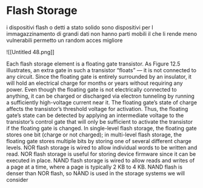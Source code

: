 # Flash Storage

i dispositivi flash o detti a stato solido sono dispositivi per l immagazzinamento di grandi dati non hanno parti mobili  il che li rende meno vulnerabili permetto un random acces migliore

![[Untitled 48.png]]

Each flash storage element is a floating gate transistor. As Figure 12.5 illustrates, an extra
gate in such a transistor “floats” — it is not connected to any circuit. Since the floating gate
is entirely surrounded by an insulator, it will hold an electrical charge for months or years
without requiring any power. Even though the floating gate is not electrically connected to
anything, it can be charged or discharged via electron tunneling by running a sufficiently
high-voltage current near it. The floating gate’s state of charge affects the transistor’s
threshold voltage for activation. Thus, the floating gate’s state can be detected by applying
an intermediate voltage to the transistor’s control gate that will only be sufficient to activate
the transistor if the floating gate is changed.
In single-level flash storage, the floating gate stores one bit (charge or not charged); in
multi-level flash storage, the floating gate stores multiple bits by storing one of several
different charge levels.
NOR flash storage is wired to allow individual words to be written and read. NOR flash
storage is useful for storing device firmware since it can be executed in place. NAND flash
storage is wired to allow reads and writes of a page at a time, where a page is typically 2
KB to 4 KB. NAND flash is denser than NOR flash, so NAND is used in the storage
systems we will consider


